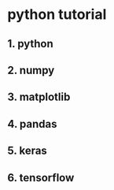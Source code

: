 # python tutorial
## 1. python
## 2. numpy
## 3. matplotlib
## 4. pandas
## 5. keras
## 6. tensorflow

